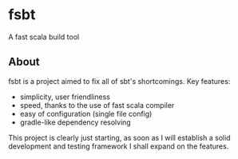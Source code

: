 # fsbt
A fast scala build tool

## About

fsbt is a project aimed to fix all of sbt's shortcomings. Key features:

- simplicity, user friendliness
- speed, thanks to the use of fast scala compiler
- easy of configuration (single file config)
- gradle-like dependency resolving

This project is clearly just starting, as soon as I will establish a solid development and testing framework I shall expand on the features.
